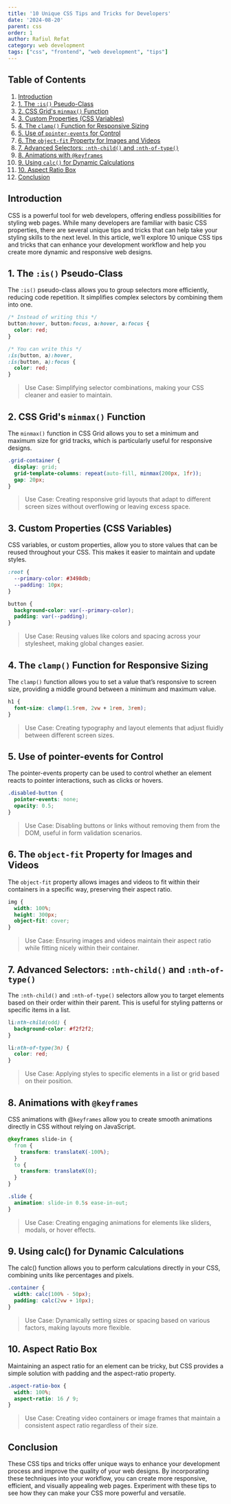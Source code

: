 ```yaml
---
title: '10 Unique CSS Tips and Tricks for Developers'
date: '2024-08-20'
parent: css
order: 1
author: Rafiul Refat
category: web development
tags: ["css", "frontend", "web development", "tips"]
---
```


## Table of Contents
1. [Introduction](#introduction)
2. [1. The `:is()` Pseudo-Class](#is-pseudo-class)
3. [2. CSS Grid's `minmax()` Function](#css-grid-minmax)
4. [3. Custom Properties (CSS Variables)](#custom-properties)
5. [4. The `clamp()` Function for Responsive Sizing](#clamp-function)
6. [5. Use of `pointer-events` for Control](#pointer-events)
7. [6. The `object-fit` Property for Images and Videos](#object-fit)
8. [7. Advanced Selectors: `:nth-child()` and `:nth-of-type()`](#advanced-selectors)
9. [8. Animations with `@keyframes`](#animations-keyframes)
10. [9. Using `calc()` for Dynamic Calculations](#calc-function)
11. [10. Aspect Ratio Box](#aspect-ratio-box)
12. [Conclusion](#conclusion)



## Introduction

CSS is a powerful tool for web developers, offering endless possibilities for styling web pages. While many developers are familiar with basic CSS properties, there are several unique tips and tricks that can help take your styling skills to the next level. In this article, we’ll explore 10 unique CSS tips and tricks that can enhance your development workflow and help you create more dynamic and responsive web designs.

## 1. The `:is()` Pseudo-Class <a name="is-pseudo-class"></a>

The `:is()` pseudo-class allows you to group selectors more efficiently, reducing code repetition. It simplifies complex selectors by combining them into one.

```css
/* Instead of writing this */
button:hover, button:focus, a:hover, a:focus {
  color: red;
}

/* You can write this */
:is(button, a):hover,
:is(button, a):focus {
  color: red;
}
```
> Use Case: Simplifying selector combinations, making your CSS cleaner and easier to maintain.


## 2. CSS Grid's `minmax()` Function 
The `minmax()` function in CSS Grid allows you to set a minimum and maximum size for grid tracks, which is particularly useful for responsive designs.

```css
.grid-container {
  display: grid;
  grid-template-columns: repeat(auto-fill, minmax(200px, 1fr));
  gap: 20px;
}
```

> Use Case: Creating responsive grid layouts that adapt to different screen sizes without overflowing or leaving excess space.

## 3. Custom Properties (CSS Variables) 
CSS variables, or custom properties, allow you to store values that can be reused throughout your CSS. This makes it easier to maintain and update styles.

```css
:root {
  --primary-color: #3498db;
  --padding: 10px;
}

button {
  background-color: var(--primary-color);
  padding: var(--padding);
}
```

> Use Case: Reusing values like colors and spacing across your stylesheet, making global changes easier.

## 4. The `clamp()` Function for Responsive Sizing 
The `clamp()` function allows you to set a value that’s responsive to screen size, providing a middle ground between a minimum and maximum value.

```css
h1 {
  font-size: clamp(1.5rem, 2vw + 1rem, 3rem);
}
```

> Use Case: Creating typography and layout elements that adjust fluidly between different screen sizes.

## 5. Use of pointer-events for Control 
The pointer-events property can be used to control whether an element reacts to pointer interactions, such as clicks or hovers.

```css
.disabled-button {
  pointer-events: none;
  opacity: 0.5;
}
```

> Use Case: Disabling buttons or links without removing them from the DOM, useful in form validation scenarios.

## 6. The `object-fit` Property for Images and Videos  
The `object-fit` property allows images and videos to fit within their containers in a specific way, preserving their aspect ratio.

```css
img {
  width: 100%;
  height: 300px;
  object-fit: cover;
}
```

> Use Case: Ensuring images and videos maintain their aspect ratio while fitting nicely within their container.

## 7. Advanced Selectors: `:nth-child()` and `:nth-of-type()`
The `:nth-child()` and `:nth-of-type()` selectors allow you to target elements based on their order within their parent. This is useful for styling patterns or specific items in a list.

```css
li:nth-child(odd) {
  background-color: #f2f2f2;
}

li:nth-of-type(3n) {
  color: red;
}
```

> Use Case: Applying styles to specific elements in a list or grid based on their position.

## 8. Animations with `@keyframes`
CSS animations with @`keyframes` allow you to create smooth animations directly in CSS without relying on JavaScript.

```css
@keyframes slide-in {
  from {
    transform: translateX(-100%);
  }
  to {
    transform: translateX(0);
  }
}

.slide {
  animation: slide-in 0.5s ease-in-out;
}
```
> Use Case: Creating engaging animations for elements like sliders, modals, or hover effects.

## 9. Using calc() for Dynamic Calculations 
The calc() function allows you to perform calculations directly in your CSS, combining units like percentages and pixels.

```css
.container {
  width: calc(100% - 50px);
  padding: calc(2vw + 10px);
}
```
> Use Case: Dynamically setting sizes or spacing based on various factors, making layouts more flexible.

## 10. Aspect Ratio Box 
Maintaining an aspect ratio for an element can be tricky, but CSS provides a simple solution with padding and the aspect-ratio property.
```css
.aspect-ratio-box {
  width: 100%;
  aspect-ratio: 16 / 9;
}
```
> Use Case: Creating video containers or image frames that maintain a consistent aspect ratio regardless of their size.

## Conclusion 
These CSS tips and tricks offer unique ways to enhance your development process and improve the quality of your web designs. By incorporating these techniques into your workflow, you can create more responsive, efficient, and visually appealing web pages. Experiment with these tips to see how they can make your CSS more powerful and versatile.
